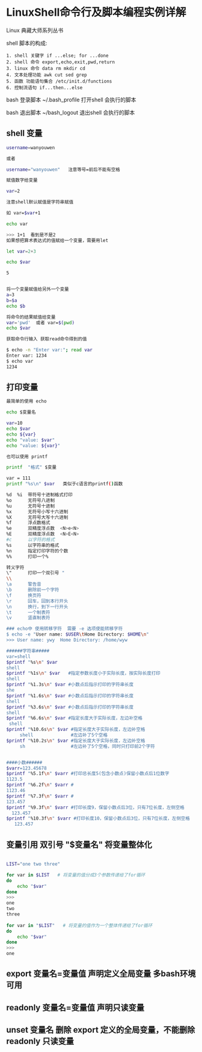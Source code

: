 # LinuxShell命令行及脚本编程实例详解

Linux 典藏大师系列丛书

shell 脚本的构成:

    1. shell 关键字 if ...else; for ...done
    2. shell 命令 export,echo,exit,pwd,return
    3. linux 命令 data rm mkdir cd 
    4. 文本处理功能 awk cut sed grep
    5. 函数 功能语句集合 /etc/init.d/functions
    6. 控制流语句 if...then...else

bash 登录脚本 ~/.bash_profile  打开shell 会执行的脚本

bash 退出脚本 ~/bash_logout 退出shell 会执行的脚本


## shell 变量
```sh
username=wanyouwen

或者

username="wanyouwen"   注意等号=前后不能有空格

赋值数字给变量

var=2

注意shell默认赋值是字符串赋值

如 var=$var+1

echo var

>>> 1+1  看到是不是2
如果想把算术表达式的值赋给一个变量，需要用let

let var=2+3

echo $var

5


将一个变量赋值给另外一个变量
a=3
b=$a
echo $b

将命令的结果赋值给变量
var='pwd'  或者 var=$(pwd) 
echo $var

获取命令行输入 获取read命令得到的值

$ echo -n "Enter var:"; read var
Enter var: 1234
$ echo var
1234
```

## 打印变量
```sh
最简单的使用 echo

echo $变量名

var=10
echo $var
echo ${var}
echo "value: $var"
echo "value: ${var}"

也可以使用 printf

printf  "格式" $变量

var = 111
printf "%s\n" $var   类似于c语言的printf()函数

%d  %i  带符号十进制格式打印
%o      无符号八进制
%u      无符号十进制
%x      无符号小写十六进制
%X      无符号大写十六进制
%f      浮点数格式
%e      双精度浮点数  <N>e<N>
%E      双精度浮点数  <N>E<N>
#c      以字符的格式
%s      以字符串的格式
%n      指定打印字符的个数
%%      打印一个%

转义字符
\"      打印一个双引号 "
\\ 
\a      警告音
\b      删除前一个字符
\f      换页符
\r      回车，回到本行开头
\n      换行，到下一行开头
\t      一个制表符
\v      竖直制表符

### echo中 使用转移字符  需要 -e 选项使能转移字符
$ echo -e "User name: $USER\tHome Directory: $HOME\n"
>>> User name: ywy  Home Directory: /home/wyw

######字符串#####
var=shell
$printf "%s\n" $var
shell
$printf "%1s\n" $var   #指定参数长度小于实际长度，按实际长度打印
shell
$printf "%1.3s\n" $var #小数点后指示打印的字符串长度
she
$printf "%1.6s\n" $var #小数点后指示打印的字符串长度
shell
$printf "%3.6s\n" $var #小数点后指示打印的字符串长度
shell
$printf "%6.6s\n" $var #指定长度大于实际长度，左边补空格
 shell                
$printf "%10.6s\n" $var #指定长度大于实际长度，左边补空格
     shell              #左边补了5个空格
$printf "%10.2s\n" $var #指定长度大于实际长度，左边补空格
     sh                 #左边补了5个空格，同时只打印前2个字符


####小数######
$varr=123.45678
$printf "%5.1f\n" $varr #打印总长度5(包含小数点)保留小数点后1位数字
1123.5
$printf "%6.2f\n" $varr #
1123.46
$printf "%7.3f\n" $varr #
123.457
$printf "%9.3f\n" $varr #打印长度9，保留小数点后3位，只有7位长度，左侧空格
  123.457
$printf "%10.3f\n" $varr #打印长度10，保留小数点后3位，只有7位长度，左侧空格
   123.457

```

## 变量引用 双引号 "$变量名" 将变量整体化
```sh

LIST="one two three"

for var in $LIST   # 将变量的值分成3个参数传递给了for循环
do
    echo "$var"
done
>>>
one
two
three
    
for var in "$LIST"   # 将变量的值作为一个整体传递给了for循环
do
    echo "$var"
done
>>>
one

```

## export 变量名=变量值  声明定义全局变量 多bash环境可用
## readonly 变量名=变量值  声明只读变量
## unset 变量名 删除 export 定义的全局变量，不能删除 readonly 只读变量






